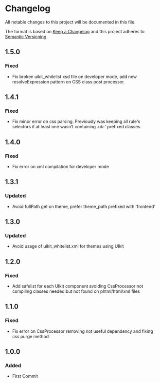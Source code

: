 # Changelog
All notable changes to this project will be documented in this file.

The format is based on [Keep a Changelog](http://keepachangelog.com/en/1.0.0/)
and this project adheres to [Semantic Versioning](http://semver.org/spec/v2.0.0.html).

## 1.5.0
### Fixed
- Fix broken uikit_whitelist xsd file on developer mode, add new resolveExpression pattern on CSS class post processor.

## 1.4.1
### Fixed
- Fix minor error on css parsing. Previously was keeping all rule's selectors if at least one wasn't containing .uk-' prefixed classes.   

## 1.4.0
### Fixed
- Fix error on xml compilation for developer mode

## 1.3.1
### Updated
- Avoid fullPath get on theme, prefer theme_path prefixed with 'frontend'

## 1.3.0
### Updated
- Avoid usage of uikit_whitelist.xml for themes using UIkit

## 1.2.0
### Fixed
- Add safelist for each UIkit component avoiding CssProcessor not compiling classes needed but not found on phtml/html/xml files

## 1.1.0
### Fixed
- Fix error on CssProcessor removing not useful dependency and fixing css purge method

## 1.0.0
### Added
- First Commit
